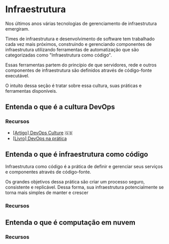 # Infraestrutura

Nos últimos anos várias tecnologias de gerenciamento de infraestrutura emergiram.

Times de infraestrutura e desenvolvimento de software tem trabalhado cada vez mais
próximos, construindo e gerenciando componentes de infraestrutura utilizando ferramentas
de automatização que são categorizadas como "Infraestrutura como código".

Essas ferramentas partem do princípio de que servidores, rede e outros
componentes de infraestrutura são definidos através de código-fonte executável.

O intuito dessa seção é tratar sobre essa cultura, suas práticas e ferramentas disponíveis.

<!-- toc -->

## Entenda o que é a cultura DevOps

### Recursos

* [[Artigo] DevOps Culture](http://martinfowler.com/bliki/DevOpsCulture.html) :uk:
* [[Livro] DevOps na prática](https://www.casadocodigo.com.br/products/livro-devops)

## Entenda o que é infraestrutura como código

Infraestrutura como código é a prática de definir e gerenciar seus
serviços e componentes através de código-fonte.

Os grandes objetivos dessa prática são criar um processo seguro,
consistente e replicável. Dessa forma, sua infraestrutura potencialmente
se torna mais simples de manter e crescer

### Recursos

## Entenda o que é computação em nuvem

### Recursos

